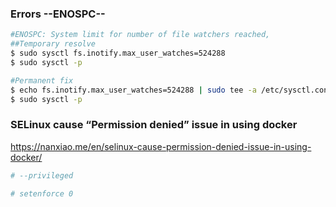 ### Errors --ENOSPC--
```bash
#ENOSPC: System limit for number of file watchers reached,
##Temporary resolve
$ sudo sysctl fs.inotify.max_user_watches=524288
$ sudo sysctl -p

#Permanent fix
$ echo fs.inotify.max_user_watches=524288 | sudo tee -a /etc/sysctl.conf
$ sudo sysctl -p
```

### SELinux cause “Permission denied” issue in using docker
https://nanxiao.me/en/selinux-cause-permission-denied-issue-in-using-docker/
```bash
# --privileged

# setenforce 0
```
